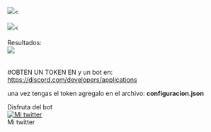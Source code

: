 <img src="https://i.imgur.com/RW6G620.png"><
<br>
<br>
<img src="https://i.imgur.com/TpdPSRg.png"><
<br>
<br>
Resultados:
<br>
<img src="https://i.imgur.com/iS5YnY1.png">
<br>
<br>
<br>
#OBTEN UN TOKEN EN y un bot en: https://discord.com/developers/applications

una vez tengas el token agregalo en el archivo: <b>configuracion.json</b>

Disfruta del bot
<br>
<a title="Mi twitter" href="https://twitter.com/jose89fcb"><img src="https://i.imgur.com/QCHCEon.png" alt="Mi twitter" /></a>
<br>
Mi twitter

